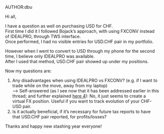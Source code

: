 AUTHOR:dbu

Hi all,

I have a question as well on purchasing USD for CHF.  
First time I did it I followed Bojack’s approach, with using FXCONV instead of IDEALPRO, through TWS interface.  
Once performed, I had no visible entries for USD.CHF pair in my portfolio.

However when I went to convert to USD through my phone for the second time, I believe only IDEALPRO was available.  
After I used that method, USD.CHF pair showed up under my positions.

Now my questions are:

1.  Any disadvantages when using IDEALPRO vs FXCONV? (e.g. if I want to trade while on the move, away from my laptop)  
    –> Self-answered (as I see now that it has been addressed earlier in this thread; and further explained [here 4](https://www.interactivebrokers.com/en/software/tws/usersguidebook/realtimeactivitymonitoring/fx_portfolio_-_virtual_fx_position.htm)): No, it just seems to create a virtual FX position. Useful if you want to track evolution of your CHF-USD pair.
2.  Is it actually beneficial, if it’s necessary for future tax reports to have that USD.CHF pair reported, for profits/losses?

Thanks and happy new stashing year everyone!
